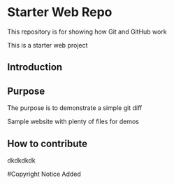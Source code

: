 # Starter Web Repo

This repository is for showing how Git and GitHub work

This is a starter web project


## Introduction


## Purpose

The purpose is to demonstrate a simple git diff

Sample website with plenty of files for demos

## How to contribute
dkdkdkdk


#Copyright Notice
Added
